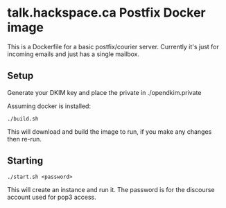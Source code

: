 # talk.hackspace.ca Postfix Docker image

This is a Dockerfile for a basic postfix/courier server. Currently it's just for incoming emails and just has a single mailbox.

## Setup

Generate your DKIM key and place the private in ./opendkim.private

Assuming docker is installed:

```
./build.sh
```

This will download and build the image to run, if you make any changes then re-run.

## Starting

```
./start.sh <password>
```
This will create an instance and run it. The password is for the discourse account used for pop3 access. 
